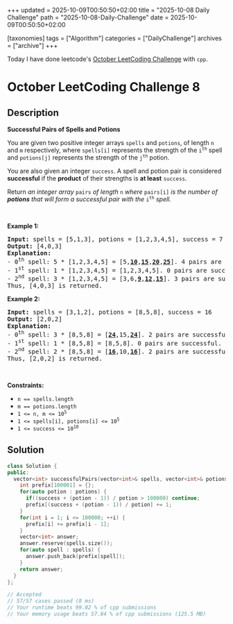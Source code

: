 +++
updated = 2025-10-09T00:50:50+02:00
title = "2025-10-08 Daily Challenge"
path = "2025-10-08-Daily-Challenge"
date = 2025-10-09T00:50:50+02:00

[taxonomies]
tags = ["Algorithm"]
categories = ["DailyChallenge"]
archives = ["archive"]
+++

Today I have done leetcode's [October LeetCoding Challenge](https://leetcode.com/problems/successful-pairs-of-spells-and-potions/) with `cpp`.

<!-- more -->

# October LeetCoding Challenge 8

## Description

**Successful Pairs of Spells and Potions**

<p>You are given two positive integer arrays <code>spells</code> and <code>potions</code>, of length <code>n</code> and <code>m</code> respectively, where <code>spells[i]</code> represents the strength of the <code>i<sup>th</sup></code> spell and <code>potions[j]</code> represents the strength of the <code>j<sup>th</sup></code> potion.</p>

<p>You are also given an integer <code>success</code>. A spell and potion pair is considered <strong>successful</strong> if the <strong>product</strong> of their strengths is <strong>at least</strong> <code>success</code>.</p>

<p>Return <em>an integer array </em><code>pairs</code><em> of length </em><code>n</code><em> where </em><code>pairs[i]</code><em> is the number of <strong>potions</strong> that will form a successful pair with the </em><code>i<sup>th</sup></code><em> spell.</em></p>

<p>&nbsp;</p>
<p><strong class="example">Example 1:</strong></p>

<pre>
<strong>Input:</strong> spells = [5,1,3], potions = [1,2,3,4,5], success = 7
<strong>Output:</strong> [4,0,3]
<strong>Explanation:</strong>
- 0<sup>th</sup> spell: 5 * [1,2,3,4,5] = [5,<u><strong>10</strong></u>,<u><strong>15</strong></u>,<u><strong>20</strong></u>,<u><strong>25</strong></u>]. 4 pairs are successful.
- 1<sup>st</sup> spell: 1 * [1,2,3,4,5] = [1,2,3,4,5]. 0 pairs are successful.
- 2<sup>nd</sup> spell: 3 * [1,2,3,4,5] = [3,6,<u><strong>9</strong></u>,<u><strong>12</strong></u>,<u><strong>15</strong></u>]. 3 pairs are successful.
Thus, [4,0,3] is returned.
</pre>

<p><strong class="example">Example 2:</strong></p>

<pre>
<strong>Input:</strong> spells = [3,1,2], potions = [8,5,8], success = 16
<strong>Output:</strong> [2,0,2]
<strong>Explanation:</strong>
- 0<sup>th</sup> spell: 3 * [8,5,8] = [<u><strong>24</strong></u>,15,<u><strong>24</strong></u>]. 2 pairs are successful.
- 1<sup>st</sup> spell: 1 * [8,5,8] = [8,5,8]. 0 pairs are successful. 
- 2<sup>nd</sup> spell: 2 * [8,5,8] = [<strong><u>16</u></strong>,10,<u><strong>16</strong></u>]. 2 pairs are successful. 
Thus, [2,0,2] is returned.
</pre>

<p>&nbsp;</p>
<p><strong>Constraints:</strong></p>

<ul>
	<li><code>n == spells.length</code></li>
	<li><code>m == potions.length</code></li>
	<li><code>1 &lt;= n, m &lt;= 10<sup>5</sup></code></li>
	<li><code>1 &lt;= spells[i], potions[i] &lt;= 10<sup>5</sup></code></li>
	<li><code>1 &lt;= success &lt;= 10<sup>10</sup></code></li>
</ul>


## Solution

``` cpp
class Solution {
public:
  vector<int> successfulPairs(vector<int>& spells, vector<int>& potions, long long success) {
    int prefix[100001] = {};
    for(auto potion : potions) {
      if((success + (potion - 1)) / potion > 100000) continue;
      prefix[(success + (potion - 1)) / potion] += 1;
    }
    for(int i = 1; i <= 100000; ++i) {
      prefix[i] += prefix[i - 1];
    }
    vector<int> answer;
    answer.reserve(spells.size());
    for(auto spell : spells) {
      answer.push_back(prefix[spell]);
    }
    return answer;
  }
};

// Accepted
// 57/57 cases passed (8 ms)
// Your runtime beats 99.02 % of cpp submissions
// Your memory usage beats 57.84 % of cpp submissions (125.5 MB)
```
